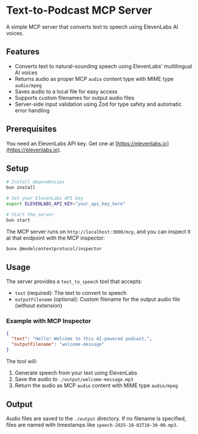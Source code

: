 # Text-to-Podcast MCP Server

A simple MCP server that converts text to speech using ElevenLabs AI voices.

## Features

- Converts text to natural-sounding speech using ElevenLabs' multilingual AI voices
- Returns audio as proper MCP `audio` content type with MIME type `audio/mpeg`
- Saves audio to a local file for easy access
- Supports custom filenames for output audio files
- Server-side input validation using Zod for type safety and automatic error handling

## Prerequisites

You need an ElevenLabs API key. Get one at [https://elevenlabs.io](https://elevenlabs.io).

## Setup

```bash
# Install dependencies
bun install

# Set your ElevenLabs API key
export ELEVENLABS_API_KEY="your_api_key_here"

# Start the server
bun start
```

The MCP server runs on `http://localhost:3000/mcp`, and you can inspect it at that endpoint with the MCP inspector:

```bash
bunx @modelcontextprotocol/inspector
```

## Usage

The server provides a `text_to_speech` tool that accepts:

- `text` (required): The text to convert to speech
- `outputFilename` (optional): Custom filename for the output audio file (without extension)

### Example with MCP Inspector

```json
{
  "text": "Hello! Welcome to this AI-powered podcast.",
  "outputFilename": "welcome-message"
}
```

The tool will:
1. Generate speech from your text using ElevenLabs
2. Save the audio to `./output/welcome-message.mp3`
3. Return the audio as MCP `audio` content with MIME type `audio/mpeg`

## Output

Audio files are saved to the `./output` directory. If no filename is specified, files are named with timestamps like `speech-2025-10-02T10-30-00.mp3`.
